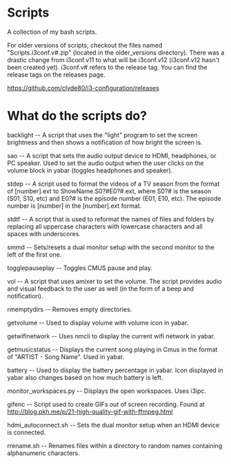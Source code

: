 # Scripts
A collection of my bash scripts.

<p>
For older versions of scripts, checkout the files named "Scripts.i3conf.v#.zip" (located in the older_versions directory). 
There was a drastic change from i3conf.v11 to what will be i3conf.v12 (i3conf.v12 hasn't been created yet). i3conf.v# 
refers to the release tag. You can find the release tags on the releases page.
</p>

https://github.com/clyde80/i3-configuration/releases

<h1>What do the scripts do?</h1>

backlight -- A script that uses the "light" program to set the screen 
brightness and then shows a notification of how bright the screen is.

sao -- A script that sets the audio output device to HDMI, headphones, 
or PC speaker. Used to set the audio output when the user clicks on the volume block in yabar (toggles headphones and speaker).

stdep -- A script used to format the videos of a TV season from the format of
[number].ext to ShowName.S0?#E0?#.ext, where S0?# is the season (S01, S10,
etc) and E0?# is the episode number (E01, E10, etc). The episode number is 
[number] in the [number].ext format.

stdtf -- A script that is used to reformat the names of files and folders by
replacing all uppercase characters with lowercase characters and all spaces 
with underscores.

smmd -- Sets/resets a dual monitor setup with the second monitor to the left
of the first one.

togglepauseplay -- Toggles CMUS pause and play.

vol -- A script that uses amixer to set the volume. The script provides audio
and visual feedback to the user as well (in the form of a beep and
notification).

rmemptydirs -- Removes empty directories.

getvolume -- Used to display volume with volume icon in yabar.

getwifinetwork -- Uses nmcli to display the current wifi network in yabar.

getmusicstatus -- Displays the current song playing in Cmus in the format of "ARTIST - Song Name". Used in yabar.

battery -- Used to display the battery percentage in yabar. Icon displayed in yabar also changes based on how much battery is left.

monitor_workspaces.py -- Displays the open workspaces. Uses i3ipc.

gifenc -- Script used to create GIFs out of screen recording. Found at http://blog.pkh.me/p/21-high-quality-gif-with-ffmpeg.html

hdmi_autoconnect.sh -- Sets the dual monitor setup when an HDMI device is connected.

rrename.sh -- Renames files within a directory to random names containing alphanumeric characters.
